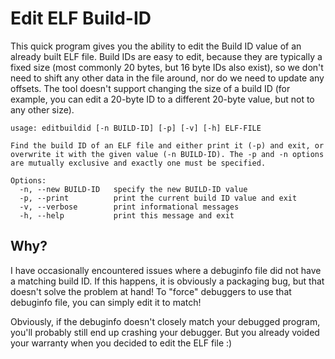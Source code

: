Edit ELF Build-ID
=================

This quick program gives you the ability to edit the Build ID value of an
already built ELF file. Build IDs are easy to edit, because they are typically a
fixed size (most commonly 20 bytes, but 16 byte IDs also exist), so we don't
need to shift any other data in the file around, nor do we need to update any
offsets. The tool doesn't support changing the size of a build ID (for example,
you can edit a 20-byte ID to a different 20-byte value, but not to any other
size).

```
usage: editbuildid [-n BUILD-ID] [-p] [-v] [-h] ELF-FILE

Find the build ID of an ELF file and either print it (-p) and exit, or
overwrite it with the given value (-n BUILD-ID). The -p and -n options
are mutually exclusive and exactly one must be specified.

Options:
  -n, --new BUILD-ID   specify the new BUILD-ID value
  -p, --print          print the current build ID value and exit
  -v, --verbose        print informational messages
  -h, --help           print this message and exit
```


Why?
----

I have occasionally encountered issues where a debuginfo file did not have a
matching build ID. If this happens, it is obviously a packaging bug, but that
doesn't solve the problem at hand! To "force" debuggers to use that debuginfo
file, you can simply edit it to match!

Obviously, if the debuginfo doesn't closely match your debugged program, you'll
probably still end up crashing your debugger. But you already voided your
warranty when you decided to edit the ELF file :)
